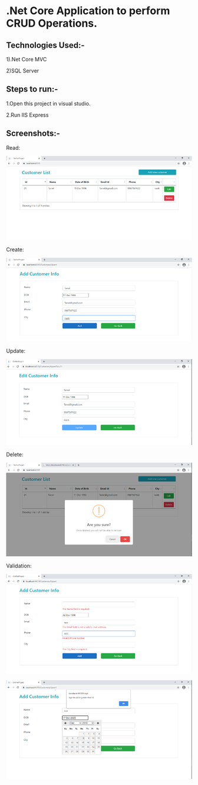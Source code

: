 # .Net Core Application to perform CRUD Operations. 


## Technologies Used:-

1).Net Core MVC

2)SQL Server



## Steps to run:-

1.Open this project in visual studio.

2.Run IIS Express


## Screenshots:-

Read:

![Alt text](./Images/Read.png?raw=true "Title")


Create:

![Alt text](./Images/Create.png?raw=true "Title")


Update:

![Alt text](./Images/Update.png?raw=true "Title")


Delete:

![Alt text](./Images/Delete.png?raw=true "Title")


Validation:

![Alt text](./Images/Validation1.png?raw=true "Title")


![Alt text](./Images/validation2.png?raw=true "Title")

